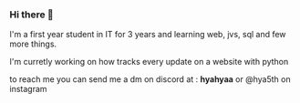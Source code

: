 ### Hi there 👋

<!--
**Hya5th/Hya5th** is a ✨ _special_ ✨ repository because its `README.md` (this file) appears on your GitHub profile.

Here are some ideas to get you started:

- 🔭 I’m currently working on ...
- 🌱 I’m currently learning ...
- 👯 I’m looking to collaborate on ...
- 🤔 I’m looking for help with ...
- 💬 Ask me about ...
- 📫 How to reach me: ...
- 😄 Pronouns: ...
- ⚡ Fun fact: ...
-->
I'm a first year student in IT for 3 years and learning web, jvs, sql and few more things.

I'm curretly working on how tracks every update on a website with python

to reach me you can send me a dm on discord at : __hyahyaa__ or @hya5th on instagram

